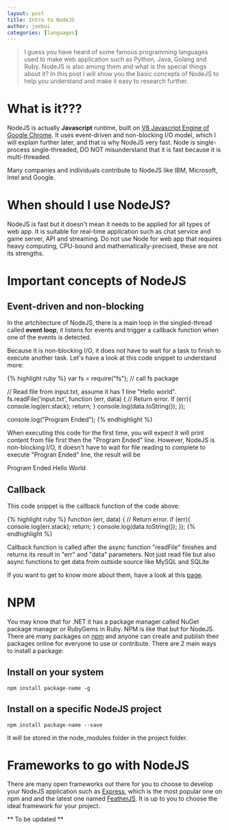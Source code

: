 ```yaml
---
layout: post
title: Intro to NodeJS
author: joebui
categories: [languages]
---
```


> I guess you have heard of some famous programming languages used to make web application such
> as Python, Java, Golang and Ruby. NodeJS is also among them and what is the special things about it?
> In this post I will show you the basic concepts of NodeJS to help you understand and make it easy to
> research further.

# What is it???

NodeJS is actually **Javascript** runtime, built on [V8 Javascript Engine of Google Chrome](https://developers.google.com/v8/). 
It uses event-driven and non-blocking I/O model, which I will explain further later, and that is why NodeJS very fast. Node is 
single-process single-threaded, DO NOT misunderstand that it is fast because it is multi-threaded.

Many companies and individuals contribute to NodeJS like IBM, Microsoft, Intel and Google.

# When should I use NodeJS?

NodeJS is fast but it doesn't mean it needs to be applied for all types of web app. It is suitable for real-time application such as 
chat service and game server, API and streaming. Do not use Node for web app that requires heavy computing, CPU-bound and 
mathematically-precised, these are not its strengths.

# Important concepts of NodeJS

## Event-driven and non-blocking

In the artchitecture of NodeJS, there is a main loop in the singled-thread called **event loop**, it listens for events and trigger a 
callback function when one of the events is detected.

Because it is non-blocking I/O, it does not have to wait for a task to finish to execute another task. Let's have a look at this code snippet
to understand more:

{% highlight ruby %}
var fs = require("fs"); // call fs package

// Read file from input.txt, assume it has 1 line "Hello world".
fs.readFile('input.txt', function (err, data) {
    // Return error.
    if (err){
        console.log(err.stack);
        return;
    }
    console.log(data.toString());
});

console.log("Program Ended");
{% endhighlight %}

When executing this code for the first time, you will expect it will print content from file first then the "Program Ended" line. However, NodeJS 
is non-blocking I/O, it doesn't have to wait for file reading to complete to execute "Progran Ended" line, the result will be

Program Ended
Hello World

## Callback
This code snippet is the callback function of the code above:

{% highlight ruby %}
function (err, data) {
    // Return error.
    if (err){
        console.log(err.stack);
        return;
    }
    console.log(data.toString());
});
{% endhighlight %}

Callback function is called after the async function "readFile" finishes and returns its result in "err" and "data" parameters. 
Not just read file but also async functions to get data from outside source like MySQL and SQLite

If you want to get to know more about them, have a look at this [page](http://www.tutorialspoint.com/nodejs/nodejs_event_loop.htm).

# NPM

You may know that for .NET it has a package manager called NuGet package manager or RubyGems in Ruby. NPM is like that but for NodeJS. 
There are many packages on [npm](https://www.npmjs.com/) and anyone can create and publish their packages online for everyone to use or 
contribute. There are 2 main ways to install a package:

## Install on your system

```
npm install package-name -g
```

## Install on a specific NodeJS project

```
npm install package-name --save
```

It will be stored in the node_modules folder in the project folder.

# Frameworks to go with NodeJS

There are many open frameworks out there for you to choose to develop your NodeJS application such as 
[Express](http://expressjs.com/), which is the most popular one on npm and and the latest one named 
[FeatherJS](http://feathersjs.com/). It is up to you to choose the ideal framework for your project.

** To be updated **
